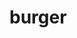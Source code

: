# burger                                                                                                                                                                                                                                                                                                                                                                                                                                                                                                                                                    